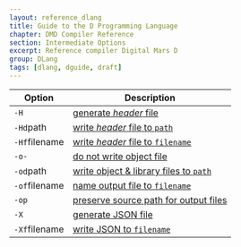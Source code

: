 ```yaml
---
layout: reference_dlang
title: Guide to the D Programming Language
chapter: DMD Compiler Reference
section: Intermediate Options
excerpt: Reference compiler Digital Mars D
group: DLang
tags: [dlang, dguide, draft]
---
```


| Option | Description |
|--------|-------------|
| `-H` | [generate _header_ file](./opt_header.html)
| `-Hd`path | [write _header_ file to `path`](./opt_header.html)
| `-Hf`filename | [write _header_ file to `filename`](./opt_header.html)
| `-o-` | [do not write object file](./opt_object.html)
| `-od`path | [write object & library files to `path`](./opt_object.html)
| `-of`filename | [name output file to `filename`](./opt_object.html)
| `-op` | [preserve source path for output files](./opt_object.html)
| `-X` | [generate JSON file](./opt_json.html)
| `-Xf`filename | [write JSON to `filename`](./opt_json.html)
